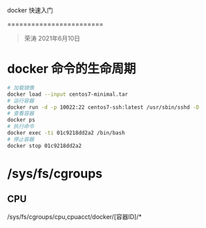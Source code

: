 docker 快速入门

========================

> 荣涛 2021年6月10日

# docker 命令的生命周期

```bash
# 加载镜像
docker load --input centos7-minimal.tar
# 运行容器
docker run -d -p 10022:22 centos7-ssh:latest /usr/sbin/sshd -D
# 查看容器
docker ps
# 执行命令
docker exec -ti 01c9218dd2a2 /bin/bash
# 停止容器
docker stop 01c9218dd2a2
```

# /sys/fs/cgroups

## CPU

/sys/fs/cgroups/cpu,cpuacct/docker/[容器ID]/*

